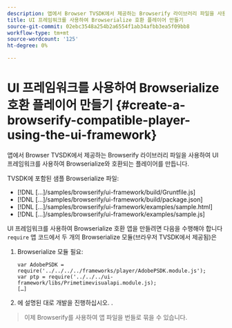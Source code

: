 ```yaml
---
description: 앱에서 Browser TVSDK에서 제공하는 Browserify 라이브러리 파일을 사용하여 UI 프레임워크를 사용하여 Browserialize와 호환되는 플레이어를 만듭니다.
title: UI 프레임워크를 사용하여 Browserialize 호환 플레이어 만들기
source-git-commit: 02ebc3548a254b2a6554f1ab34afbb3ea5f09bb8
workflow-type: tm+mt
source-wordcount: '125'
ht-degree: 0%

---
```


# UI 프레임워크를 사용하여 Browserialize 호환 플레이어 만들기 {#create-a-browserify-compatible-player-using-the-ui-framework}

앱에서 Browser TVSDK에서 제공하는 Browserify 라이브러리 파일을 사용하여 UI 프레임워크를 사용하여 Browserialize와 호환되는 플레이어를 만듭니다.

TVSDK에 포함된 샘플 Browserialize 파일:

* [!DNL [...]/samples/browserify/ui-framework/build/Gruntfile.js]
* [!DNL [...]/samples/browserify/ui-framework/build/package.json]
* [!DNL [...]/samples/browserify/ui-framework/examples/sample.html]
* [!DNL [...]/samples/browserify/ui-framework/examples/sample.js]

UI 프레임워크를 사용하여 Browserialize 호환 앱을 만들려면 다음을 수행해야 합니다 `require` 앱 코드에서 두 개의 Browserialize 모듈(브라우저 TVSDK에서 제공됨)은

1. Browserialize 모듈 필요:

   ```
   var AdobePSDK = require('../../../../frameworks/player/AdobePSDK.module.js');  
   var ptp = require('../../../ui-framework/libs/Primetimevisualapi.module.js);  
   […]
   ```

1. 에 설명된 대로 개발을 진행하십시오. [](../../../browser-tvsdk-2.4/getting-started/c-psdk-browser-tvsdk-2.4-create-a-basic-player/t-psdk-browser-tvsdk-2.4-create-basic-player-uif.md).
>이제 Browserify를 사용하여 앱 파일을 번들로 묶을 수 있습니다.
